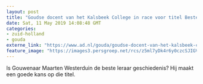 ```yaml
---
layout: post
title: "Goudse docent van het Kalsbeek College in race voor titel Beste Geschiedenisleraar"
date: Sat, 11 May 2019 14:08:48 GMT
categories: 
- zuid-holland 
- gouda 
externe_link: "https://www.ad.nl/gouda/goudse-docent-van-het-kalsbeek-college-in-race-voor-titel-beste-geschiedenisleraar~a2e1cd71/"
feature_image: "https://images3.persgroep.net/rcs/z5ml7yDk4r6y0czcSJIGV-GTyD4/diocontent/147837480/_fitwidth/400/?appId=21791a8992982cd8da851550a453bd7f&quality=0.7"
---
```


Is Gouwenaar Maarten Westerduin de beste leraar geschiedenis? Hij maakt een goede kans op die titel.
